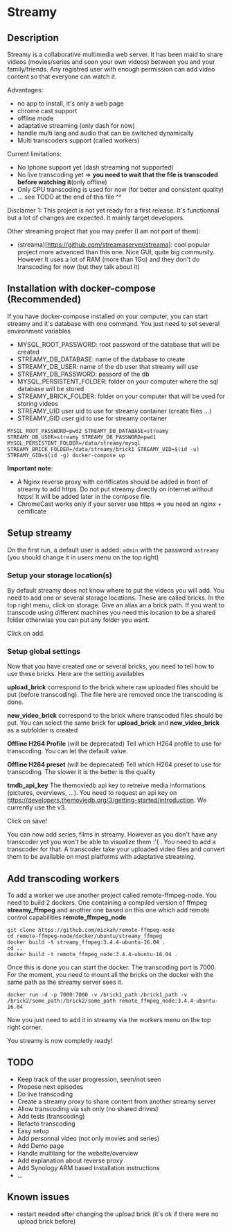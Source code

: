 # Streamy

## Description

Streamy is a collaborative multimedia web server. It has been maid to share videos (movies/series and soon your own videos) between you and your family/friends. Any registred user with enough permission can add video content so that everyone can watch it.

Advantages:
- no app to install, it's only a web page
- chrome cast support
- offline mode
- adaptative streaming (only dash for now)
- handle multi lang and audio that can be switched dynamically
- Multi transcoders support (called workers)

Current limitations:
- No Iphone support yet (dash streaming not supported)
- No live transcoding yet => **you need to wait that the file is transcoded before watching it**(only offline)
- Only CPU transcoding is used for now (for better and consistent quality)
- ... see TODO at the end of this file ^^

Disclamer 1: This project is not yet ready for a first release. It's functionnal but a lot of changes are expected. It mainly target developers.

Other streaming project that you may prefer (I am not part of them):
- (streama)[https://github.com/streamaserver/streama]: cool popular project more advanced than this one. Nice GUI, quite big community. However It uses a lot of RAM (more than 1Go) and they don't do transcoding for now (but they talk about it)


## Installation with docker-compose (Recommended)
If you have docker-compose installed on your computer, you can start streamy and it's database with one command. You just need to set several environment variables

- MYSQL_ROOT_PASSWORD: root password of the database that will be created
- STREAMY_DB_DATABASE: name of the database to create
- STREAMY_DB_USER: name of the db user that streamy will use
- STREAMY_DB_PASSWORD: passord of the db
- MYSQL_PERSISTENT_FOLDER: folder on your computer where the sql database will be stored
- STREAMY_BRICK_FOLDER: folder on your computer that will be used for storing videos
- STREAMY_UID user uid to use for streamy container (create files ...)
- STREAMY_GID user gid to use for streamy container
```
MYSQL_ROOT_PASSWORD=pwd2 STREAMY_DB_DATABASE=streamy STREAMY_DB_USER=streamy STREAMY_DB_PASSWORD=pwd1 MYSQL_PERSISTENT_FOLDER=/data/streamy/mysql STREAMY_BRICK_FOLDER=/data/streamy/brick1 STREAMY_UID=$(id -u) STREAMY_GID=$(id -g) docker-compose up
```

**Important note**: 
- A Nginx reverse proxy with certificates should be added in front of streamy to add https. Do not put streamy directly on internet without https! It will be added later in the compose file.
- ChromeCast works only if your server use https => you need an nginx + certificate

## Setup streamy
On the first run, a default user is added: `admin` with the password `astreamy` (you should change it in users menu on the top right)

### Setup your storage location(s)
By default streamy does not know where to put the videos you will add. You need to add one or several storage locations. These are called bricks. In the top right menu, click on storage.
Give an alias an a brick path. If you want to transcode using different machines you need this location to be a shared folder otherwise you can put any folder you want.

Click on add.

### Setup global settings
Now that you have created one or several bricks, you need to tell how to use these bricks. Here are the setting availables

**upload_brick** correspond to the brick where raw uploaded files should be put (before transcoding). The file here are removed once the transcoding is done.

**new_video_brick** correspond to the brick where transcoded files should be put. You can select the same brick for **upload_brick** and **new_video_brick** as a subfolder is created

**Offline H264 Profile** (will be deprecated) Tell which H264 profile to use for transcoding. You can let the default value.

**Offline H264 preset** (will be deprecated) Tell which H264 preset to use for transcoding. The slower it is the better is the quality

**tmdb_api_key** The themoviedb api key to retreive media informations (pictures, overviews, ...). You need to request an api key on https://developers.themoviedb.org/3/getting-started/introduction. We currently use the v3.

Click on save!

You can now add series, films in streamy. However as you don't have any transcoder yet you won't be able to visualize them :'( . You need to add a transcoder for that. A transcoder take your uploaded video files and convert them to be available on most platforms with adaptative streaming.

## Add transcoding workers
To add a worker we use another project called remote-ffmpeg-node. You need to build 2 dockers. One containing a compiled version of ffmpeg **streamy_ffmpeg** and another one based on this one which add remote control capabilities **remote_ffmpeg_node**
```
git clone https://github.com/mickah/remote-ffmpeg-node
cd remote-ffmpeg-node/docker/ubuntu/streamy_ffmpeg
docker build -t streamy_ffmpeg:3.4.4-ubuntu-16.04 .
cd ..
docker build -t remote_ffmpeg_node:3.4.4-ubuntu-16.04 .
```

Once this is done you can start the docker. The transcoding port is 7000. For the moment, you need to mount all the bricks on the docker with the same path as the streamy server sees it.
```
docker run -d -p 7000:7000 -v /brick1_path:/brick1_path -v /brick2/some_path:/brick2/some_path remote_ffmpeg_node:3.4.4-ubuntu-16.04
```

Now you just need to add it in streamy via the workers menu on the top right corner.

You streamy is now completly ready!

## TODO
- Keep track of the user progression, seen/not seen
- Propose next episodes
- Do live transcoding
- Create a streamy proxy to share content from another streamy server
- Allow transcoding via ssh only (no shared drives)
- Add tests (transcoding)
- Refacto transcoding
- Easy setup
- Add personnal video (not only movies and series)
- Add Demo page
- Handle multilang for the website/overview
- Add explanation about reverse proxy
- Add Synology ARM based installation instructions
- ...

## Known issues
- restart needed after changing the upload brick (it's ok if there were no upload brick before)
